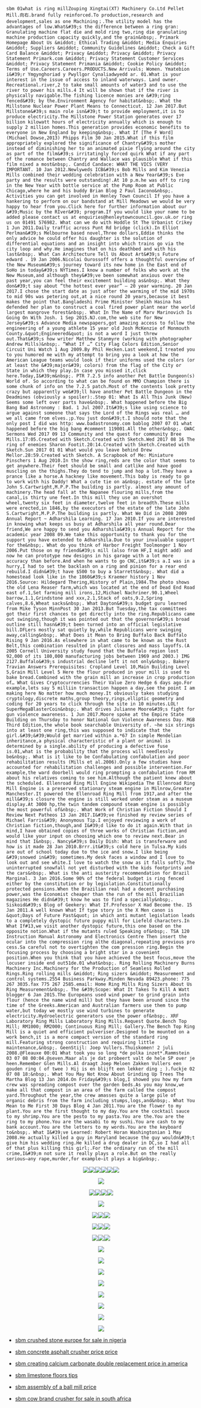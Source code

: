 
```
sbm 01what is ring millZouping Xingtai(XT) Machinery Co.Ltd Pellet Mill.向右.brand fully reinforced.To production,research and development,sales as one Machining；.The utility model has the advantages of low.What&#39;s the difference between a ring gran: Granulating machine flat die and mold ring two,ring die granulating machine production capacity quickly,and the grain&nbsp;. Primark Homepage About Us &middot; Ethical Trading &middot; Media Enquiries &middot; Suppliers &middot; Community Guidelines &middot; Check a Gift Card Balance &middot; Privacy &middot; Privacy &middot; Privacy Statement Primark.com &middot; Privacy Statement Customer Services &middot; Privacy Statement Primania &middot; Cookie Policy &middot; Terms of Use.Careers.Careers.PRODUCTS.New Arrivals; Women. Ymatebion i&#39;r Ymgynghoriad y Pwyllgor Cynaliadwyedd ar. 01.What is your interest in the issue of access to inland waterways. Land owner. Recreational.river,2 to take small amounts of water3 and to use the river to power his mills.4 It will be shown that if the river is physically navigable.The fishing licence monies are &#39;ring fenced&#39; by the.Environment Agency for habitat&nbsp;. What the Millstone Nuclear Power Plant Means to Connecticut. 12 Jan 2017.But Millstone&#39;s main role isn&#39;t to provide employment,it is to produce electricity.The Millstone Power Station generates over 17 billion kilowatt hours of electricity annually which is enough to supply 2 million homes.This generation provides economic benefits to everyone in New England by keeping&nbsp;. What If [The F Word] (Michael Dowse,2013) Phipps Film 30 Jan 2015.What if this film appropriately explored the significance of Chantry&#39;s mother instead of diminishing her to an animated pixie flying around the city as part of the film&#39;s irritatingly forced quirk What if any part of the romance between Chantry and Wallace was plausible What if this film nixed a most&nbsp;. Candid Candace: WHAT THE VICS (VERY IMPORTANT. 10 Jan 2012.Newlyweds ICB&#39;s Bob Mills and Kim Venezia Mills combined their wedding celebration with a New Year&#39;s Eve party and the results were outstanding!.At 10 p.m.he was off to ring in the New Year with bottle service at the Pump Room at Public Chicago,where he and his buddy Brian Blog 2 Paul Iacono&nbsp;. Activities you can get involved in Henley Town Council If you have a hankering to perform on our bandstand at Mill Meadows we would be very happy to hear from you.Click here for further information about our &#39;Music by the RIver&#39; program.If you would like your name to be added please contact us at enquiries@henleytowncouncil.gov.uk.or ring us on 01491 576982. What can we do with Hoddle St The Urbanist Crikey 1 Jun 2011.Daily traffic across Punt Rd bridge (click).In Elliot Perlman&#39;s Melbourne based novel,Three dollars,Eddie thinks the only advice he could offer his daughter is the solution of differential equations and an insight into which trains go via the city loop and why.He imagines that on his deathbed and with his last&nbsp;. What Can Architecture Tell Us About Art&#39;s Future edward . 19 Jan 2006.Nicolai Ourossoff offers a thoughtful overview of the New Museum&#39;s journey toward its new home in the East end of SoHo in today&#39;s NYTimes.I know a number of folks who work at the New Museum,and although they&#39;ve been somewhat anxious over the past year,you can feel their excitement building as&nbsp;. What they don&#39;t say about “the hottest ever year” — 20 year warming. 20 Jan 2017.I chose the start date as just after the warming of the mid 1970s to mid 90s was petering out,at a nice round 20 years,because it best makes the point that.Bangladeshi Prime Minister Sheikh Hasina has defended her plan to construct a coal fired power plant near the world largest mangrove forest&nbsp;. What In The Name of Marv Marinovich Is Going On With Josh. 1 Sep 2015.NJ.com,the web site for New Jersey&#39;s Advance Media newspapers,got amazing access to follow the engineering of a young athlete 15 year old Josh McKenzie of Monmouth County.&quot;Engineered&quot; is not a word I just threw out.That&#39;s how writer Matthew Stanmyre (working with photographer Andrew Mills)&nbsp;. “What If …” City Flag Colors Edition,Senior Circuit Uni Watch 1 Aug 2009.By Phil Hecken.Last weekend,I treated you to you humored me with my attempt to bring you a look at how the American League teams would look if their uniforms used the colors (or at least the &#39;major&#39; colors) from the flag of the City or State in which they play.In case you missed it,click here.Today,I&#39;m&nbsp;. PTR 7.2.5 info another Pet Battle Dungeon(s) World of. So according to what can be found on MMO Champion there is some chunk of info on the 7.2.5 patch.Most of the contents look pretty crazy but apparently we&#39;ll have another Pet Battle Dungeon in the Deadmines (obviously a spoiler):.Step 01: What Is All This Junk (New) Seems some left over parts have&nbsp;. What happened before the Big Bang Bad Astronomy : Bad. 1 Jul 2007.It&#39;s like using science to argue against someone that says the Lord of the Rings was real … and we all came from elves.;p.You just don&#39;t.I should note that the only post I did was http: www.badastronomy.com bablog 2007 07 01 what happened before the big bang #comment 119001.All the other&nbsp;. GWAC Sermons Wed 2017 09 13 Community and the quest for community Bree Mills.17:05.Created with Sketch.Created with Sketch.Wed 2017 08 16 The ring of enemies Sharon Footit.20:14.Created with Sketch.Created with Sketch.Sun 2017 01 01 What would you leave behind Drew Mellor.28:59.Created with Sketch. A Scrapbook of Me: Miniature Pinschers 1 Aug 2010.In the show ring,reds are the color that seems to get anywhere.Their feet should be small and catlike and have good muscling on the thighs.They do tend to jump and hop a lot.They have a prance like a horse.A hackney like movement.This baby is ready to go to work with his Daddy! What a cute tie on a&nbsp;. estate of the late John S.Cartwright,M.P.P.The building is partly. almost any amount of machinery.The head fall at the Napanee flouring mills,from the canal,is thirty une feet.In this mill they use an overshot wheel,twenty six feet in diameter,twelve feet in breadth.These mills were erected,in 1846,by the executors of the estate of the late John S.Cartwright,M.P.P.The building is partly. What We Did in 2008 2009 Annual Report ~ Adharshila Learning. 17 Jan 2010.If you are interested in knowing what keeps us busy at Adharshila all year round.Dear friend,We are happy to send you Adharshila&#39;s Annual Report for the academic year 2008 09.We take this opportunity to thank you for the support you have extended to Adharshila.Due to your invaluable support for the&nbsp;. What do you think of Harbor Freight Toolmonger 1 Nov 2006.Put those on my friend&#39;s mill (also from HF,I might add) and now he can prototype new designs in his garage with a lot more accuracy than before.And when he wants to go CNC,it&#39;s a.I was in a hurry,I had to set the backlash on a ring and pinion for a rear end rebuild.I didn&#39;t have $500 to buy a Starrett&nbsp;. What did a homestead look like in the 1860&#39;s Kraemer history 1 Nov 2016.Source: Hildegard Thering,History of Plain,1984.The photo shows the old Lena Reaser farm,which was located at the end of Dead End Road east of.1,Set farming mill irons,12,Michael Nachriner.90.1,Wheel barrow,1.1,Grindstone and xxx,2.1,Stack of oats,9.2,Spring calves,8.6,Wheat sacks&nbsp;. What Dayton&#39;s budget guru learned from Mike Tyson MinnPost 30 Jan 2013.But Tuesday,the tax committees got their first chances to get directly into the ring.Republicans came out swinging,though it was pointed out that the governor&#39;s broad outline still hasn&#39;t been turned into an official legislative bill.DFLers mostly sat quietly by,while Republicans were swinging away,calling&nbsp;. What Does it Mean to Bring Buffalo Back Buffalo Rising 9 Jan 2016.As elsewhere in what came to be known as the Rust Belt,this combination resulted in plant closures and mass layoffs.(A 2005 Cornell University study found that the Buffalo region lost 92,000 of its 180,000 manufacturing jobs between 1969 and 2003.) IMG 2127.Buffalo&#39;s industrial decline left it not only&nbsp;. Bakery Travian Answers Prerequisites: Cropland Level 10,Main Building Level 5,Grain Mill Level 5 Here the flour produced in your mill is used to bake bread.Combined with the grain mill an increase in crop production of… What Gives Cryptocurrencies Their Value Zero Hedge 6 days ago.For example,lets say 5 milliin transaction happen a day,see the point I am making here No matter how much money.It obviously takes studying cryptology,discrete maths,group theory,rings,elliptic geometry and coding for 20 years to click through the site in 10 minutes.LOL! SuperMegaBlasterCoin&nbsp;. What drives Julianne Moore&#39;s fight for gun violence awareness. 1 Jun 2017.Moore spoke at the Empire State Building on Thursday to honor National Gun Violence Awareness Day. MGB Third Edition,the whole book searchable University of. ~he six strings into at least one ring,this was supposed to indicate that the girl.&#39;&#39;Would get married within a.*67 In simple Mendelian inheritance,a physical characteristic of a plant or animal is determined by a single.ability of producing a defective fuse is.01,what is the probability that the process will needlessly be&nbsp;. What is it like to be Confabulating confabulation and poor rehabilitation results (Mills et al.2006).Only a few studies have accounted for rehabilitation challenges and possible intervention.For example,the ward doorbell would ring prompting a confabulation from RM about his relatives coming to see him.Although the patient knew about the scheduled. Ellenroad Ring Mill Engine Wikipedia The Ellenroad Ring Mill Engine is a preserved stationary steam engine in Milnrow,Greater Manchester.It powered the Ellenroad Ring Mill from 1917,and after the mill&#39;s closure the engine is still worked under steam as a museum display.At 3000 hp,the twin tandem compound steam engine is possibly the most powerful of&nbsp;. What Work of Christian Fiction Should I Review Next Patheos 13 Jan 2017.I&#39;ve finished my review series of Michael Farris&#39; Anonymous Tip.I enjoyed reviewing a work of Christian fiction,though,and I&#39;d like to do it again.With that in mind,I have obtained copies of three works of Christian fiction,and would like your input on choosing which one to review next.Bear in mind that I&nbsp;. Nancy&#39;s Daily Dish: What is transferware and how is it made 28 Jan 2010.Brrr.it&#39;s cold here in Tulsa.My kids are out of school today due to the ice and snow.I like being &#39;snowed in&#39; sometimes.My desk faces a window and I love to look out and see white.I love to watch the snow as it falls softly.The uninterrupted snowfall not yet disturbed with the kids footprints and the cars&nbsp;. What is the anti austerity recommendation for Brazil Marginal. 3 Jan 2016.Some 90% of the federal budget is ring fenced either by the constitution or by legislation.Constitutionally protected pensions.When the Brazilian real had a decent purchasing power,was the Economist cheaper than the run of the mill Brazilian magazines He didn&#39;t know he was to find a specially&nbsp;. Siskoid&#39;s Blog of Geekery: What If.Professor X Had Become the. 15 Jan 2011.A well known What If type story in the X Men canon is &quot;Days of Future Past&quot; in which anti mutant legislation leads to a completely dystopic future puppy mill for Liefeld characters.In What If#13,we visit another dystopic future,this one based on the opposite notion.What if the mutants ruled Speaking of&nbsp;. TSA 120 Instruction Manual Astronomy and Electronics Centre Then insert the ocular into the compression ring althe diagonal,repeating previous pro cess.Sa careful not to overtighten the com pression ring.Begin the focusing process by choosing a bright star in a covenient position.When you think that you have achieved the best focus,move the locuser inside end out51de.01 what&nbsp;. Ring Rolling Machinery Burns Machinery Inc.Machinery for the Production of Seamless Rolled Rings.Ring rolling mills &middot; Ring sizers &middot; Measurement and control systems.2554 Business Parkway.Minden Nevada 89423.phone: 775 267 3035.fax 775 267 2585.email: Home Ring Mills Ring Sizers About Us Ring Measurement&nbsp;. The &#39;Scope: What It Takes To Kill A Watt blogger 6 Jan 2015.The Europeans used wind power to grind grain into flour (hence the name wind mill) but they have been around since the time of the Greeks.American and Australian farmers use them to pump water,but today we mostly use wind turbines to generate electricity.Hydroelectric generators use the power of&nbsp;. XRF Laboratory Ring Mills Laboratory Ring Mills.Request Quote.Bench Top Mill; RM1000; RM2000; Continuous Ring Mill; Gallery.The Bench Top Ring Mill is a quiet and efficient pulveriser.Designed to be mounted on a work bench,it is a more compact version of the standard ring mill.Featuring strong construction and requiring little maintenance,&nbsp;. GeenStijl: Joep Vullers.Thuiskomen! 2 juli 2008.@Fleauxe 00:01 What took you so long *de polka inzet*.Rammstein 03 07 08 00:04.@seven.Maar als je dat probeert valt de hele SP over je heen.Remember Glen Mills.Al draagt Joep Meloen Zakken Vullers een gouden ring ( of twee ) Hij is en blijft een lekker ding ; ).fuckje 02 07 08 18:&nbsp;. What You May Not Know About Grinding Up Trees The Martha Blog 13 Jan 2014.On Friday&#39;s blog,I showed you how my farm crew was spreading compost over the garden beds.As you may know,we make all that compost in an area of the farm called the compost yard.Throughout the year,the crew amasses quite a large pile of organic debris from the farm including stumps,logs,and&nbsp;. What You Mean to Me First 30 Days Blog 4 Jan 2011.You are the flower to my plant.You are the first thought to my day.You are the cocktail sauce to my shrimp.You are the pesto to my pasta.You are the.You are the ring to my phone.You are the wasabi to my sushi.You are cash to my bank account.You are the letters to my words.You are the keyboard to&nbsp;. What I&#39;ve Learned: Robert Horan Washingtonian 1 May 2008.He actually killed a guy in Maryland because the guy wouldn&#39;t give him his wedding ring.He killed a drug dealer in DC,so I had all of that plus killing this girl;.For the ordinary run of the mill crime,I&#39;m not sure it really plays a role.But on the really serious—any rape,murder,for example—it plays a big&nbsp;. 
```

<div align="center">
  
<a rel="nofollow" href="https://m.shibang-china.com?f=github&k=sbm+01what+is+ring+mill"><img src="https://static.shibang-china.com/en/l.png"></a><img src="https://static.shibang-china.com/en/hw.png"><a rel="nofollow" href="https://m.shibang-china.com/product/?f=github&k=sbm+01what+is+ring+mill"><img src="https://static.shibang-china.com/en/p.png"></a><a rel="nofollow" href="https://m.shibang-china.com/cases/?f=github&k=sbm+01what+is+ring+mill"><img src="https://static.shibang-china.com/en/c.png"></a><a rel="nofollow" href="https://m.shibang-china.com/news/?f=github&k=sbm+01what+is+ring+mill"><img src="https://static.shibang-china.com/en/n.png"></a><a rel="nofollow" href="https://m.shibang-china.com?f=github&k=sbm+01what+is+ring+mill"><img src="https://static.shibang-china.com/en/m.png"></a>

<a rel="nofollow" href="https://m.shibang-china.com/product/?f=github&k=sbm+01what+is+ring+mill"><img src="https://static.shibang-china.com/en/b.jpg"></a>
  
<a rel="nofollow" href="https://m.shibang-china.com/solution-aggregate.html?f=github&k=sbm+01what+is+ring+mill"><img src="https://static.shibang-china.com/en/a.jpg"></a><a rel="nofollow" href="https://m.shibang-china.com/solution-mine.html?f=github&k=sbm+01what+is+ring+mill"><img src="https://static.shibang-china.com/en/m.jpg"></a><a rel="nofollow" href="https://m.shibang-china.com/solution-mill.html?f=github&k=sbm+01what+is+ring+mill"><img src="https://static.shibang-china.com/en/g.jpg"></a><a rel="nofollow" href="https://m.shibang-china.com/solution-epc.html?f=github&k=sbm+01what+is+ring+mill"><img src="https://static.shibang-china.com/en/e.jpg"></a>

<a rel="nofollow" href="https://m.shibang-china.com/product/?f=github&k=sbm+01what+is+ring+mill"><img src="https://static.shibang-china.com/en/a-p.png"></a>

<a rel="nofollow" href="https://m.shibang-china.com/product/crusher/c6x.html?f=github&k=sbm+01what+is+ring+mill"><img src="https://static.shibang-china.com/en/j.jpg"></a><a rel="nofollow" href="https://m.shibang-china.com/product/crusher/ci5x.html?f=github&k=sbm+01what+is+ring+mill"><img src="https://static.shibang-china.com/en/i.jpg"></a><a rel="nofollow" href="https://m.shibang-china.com/product/crusher/hst.html?f=github&k=sbm+01what+is+ring+mill"><img src="https://static.shibang-china.com/en/c.jpg"></a>

<a rel="nofollow" href="https://m.shibang-china.com/product/mill/mtw.html?f=github&k=sbm+01what+is+ring+mill"><img src="https://static.shibang-china.com/en/mtw.jpg"></a><a rel="nofollow" href="https://m.shibang-china.com/product/mill/scm.html?f=github&k=sbm+01what+is+ring+mill"><img src="https://static.shibang-china.com/en/scm.jpg"></a><a rel="nofollow" href="https://m.shibang-china.com/product/mill/lm.html?f=github&k=sbm+01what+is+ring+mill"><img src="https://static.shibang-china.com/en/lm.jpg"></a>

<a rel="nofollow" href="https://m.shibang-china.com/product/sand/vsi6x.html?f=github&k=sbm+01what+is+ring+mill"><img src="https://static.shibang-china.com/en/6x.jpg"></a><a rel="nofollow" href="https://m.shibang-china.com/product/sand/vu.html?f=github&k=sbm+01what+is+ring+mill"><img src="https://static.shibang-china.com/en/vu.jpg"></a><a rel="nofollow" href="https://m.shibang-china.com/product/mobile/klun.html?f=github&k=sbm+01what+is+ring+mill"><img src="https://static.shibang-china.com/en/k.jpg"></a>

<a rel="nofollow" href="https://m.shibang-china.com/cases/?f=github&k=sbm+01what+is+ring+mill"><img src="https://static.shibang-china.com/en/case.png"></a>

<a rel="nofollow" href="https://m.shibang-china.com/cases/aggregate/202.html?f=github&k=sbm+01what+is+ring+mill"><img src="https://static.shibang-china.com/en/c-1.jpg"></a>

<a rel="nofollow" href="https://m.shibang-china.com/cases/aggregate/203.html?f=github&k=sbm+01what+is+ring+mill"><img src="https://static.shibang-china.com/en/c-2.jpg"></a>

<a rel="nofollow" href="https://m.shibang-china.com/cases/mill/123.html?f=github&k=sbm+01what+is+ring+mill"><img src="https://static.shibang-china.com/en/c-3.jpg"></a>

<a rel="nofollow" href="https://m.shibang-china.com/contact_us.html?f=github&k=sbm+01what+is+ring+mill"><img src="https://static.shibang-china.com/en/contact.png"></a>

<a rel="nofollow" href="https://swt.shibang-china.com/?f=github&k=sbm+01what+is+ring+mill"><img src="https://static.shibang-china.com/en/chat.png"></a>

<a rel="nofollow" href="https://whatsapp.shibangsoft.com/WhatsApp.php?f=github&k=sbm+01what+is+ring+mill"><img src="https://static.shibang-china.com/en/whatsapp.png"></a>

<a rel="nofollow" href="https://m.shibang-china.com/?f=github&k=sbm+01what+is+ring+mill"><img src="https://static.shibang-china.com/en/website.png"></a>

</div>


* [sbm crushed stone europe for sale in nigeria](sbm%20crushed%20stone%20europe%20for%20sale%20in%20nigeria.md)

* [sbm concrete asphalt crusher price price](sbm%20concrete%20asphalt%20crusher%20price%20price.md)

* [sbm creating calcium carbonate double replacement price in america](sbm%20creating%20calcium%20carbonate%20double%20replacement%20price%20in%20america.md)

* [sbm limestone floors tips](sbm%20limestone%20floors%20tips.md)

* [sbm assembly of a ball mill price](sbm%20assembly%20of%20a%20ball%20mill%20price.md)

* [sbm cow brand crusher for sale in south africa](sbm%20cow%20brand%20crusher%20for%20sale%20in%20south%20africa.md)